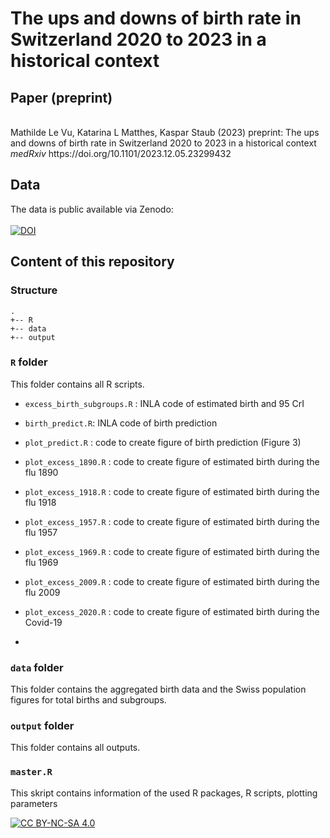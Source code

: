 # The ups and downs of birth rate in Switzerland 2020 to 2023 in a historical context

## Paper (preprint)

<br >
Mathilde Le Vu, Katarina L Matthes, Kaspar Staub (2023) preprint: The ups and downs of birth rate in Switzerland 2020 to 2023 in a historical context <i> medRxiv </i> 
https://doi.org/10.1101/2023.12.05.23299432

## Data

The data is public available via Zenodo:
<br >
<br >
[![DOI](https://zenodo.org/badge/DOI/10.5281/zenodo.7113471.svg)](https://doi.org/10.5281/zenodo.7113471)

## Content of this repository

### Structure

```
.
+-- R
+-- data
+-- output
```

### `R` folder 

This folder contains all R scripts.
  
  - `excess_birth_subgroups.R` : INLA code of estimated birth and 95 CrI
  - `birth_predict.R`: INLA code of birth prediction
  - `plot_predict.R` : code to create figure of birth prediction (Figure 3)
  - `plot_excess_1890.R` : code to create figure of estimated birth during the flu 1890
  - `plot_excess_1918.R` : code to create figure of estimated birth during the flu 1918
  - `plot_excess_1957.R` : code to create figure of estimated birth during the flu 1957
  - `plot_excess_1969.R` : code to create figure of estimated birth during the flu 1969
  - `plot_excess_2009.R` : code to create figure of estimated birth during the flu 2009
  - `plot_excess_2020.R` : code to create figure of estimated birth during the Covid-19

  - 
### `data` folder

This folder contains the aggregated birth data and the Swiss population figures for total births and subgroups.

### `output` folder

This folder contains all outputs.

### `master.R` 

This skript contains information of the used R packages, R scripts, plotting parameters

[![CC BY-NC-SA 4.0][cc-by-nc-sa-image]][cc-by-nc-sa]

[cc-by-nc-sa]: http://creativecommons.org/licenses/by-nc-sa/4.0/
[cc-by-nc-sa-image]: https://licensebuttons.net/l/by-nc-sa/4.0/88x31.png

